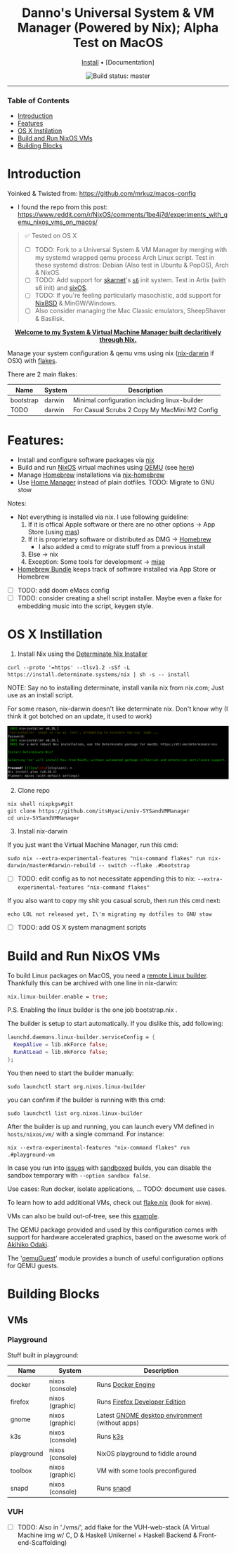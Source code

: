 <div align="center">

# Danno's Universal System & VM Manager (Powered by Nix); Alpha Test on MacOS

[Install](#os-x-instillation) • [Documentation]

![Build status: master](https://img.shields.io/badge/Alpha-v0.1.0-orange)

</div>

---

### Table of Contents
- [Introduction](#introduction)
- [Features](#features)
- [OS X Instilation](#os-x-instillation)
- [Build and Run NixOS VMs](#build-and-run-nixos-vms)
- [Building Blocks](#building-blocks)

# Introduction

Yoinked & Twisted from: https://github.com/mrkuz/macos-config

- I found the repo from this post: https://www.reddit.com/r/NixOS/comments/1be4j7d/experiments_with_qemu_nixos_vms_on_macos/

> ✅ Tested on OS X
> - [ ] TODO: Fork to a Universal System & VM Manager by merging with my systemd wrapped qemu process Arch Linux script. Test in these systemd distros: Debian (Also test in Ubuntu & PopOS), Arch & NixOS.
> - [ ] TODO: Add support for [skarnet](https://skarnet.org/software/)'s [`s6`](https://skarnet.org/software/s6/) init system. Test in Artix (with s6 init) and [sixOS](https://codeberg.org/amjoseph/sixos).
> - [ ] TODO: If you're feeling particularly masochistic, add support for [NixBSD](https://github.com/nixos-bsd/nixbsd) & MinGW/Windows.
> - [ ] Also consider managing the Mac Classic emulators, SheepShaver & Basilisk.

<div align="center">
<p>
  <u><b>
  Welcome to my System & Virtual Machine Manager built declaritively through Nix.
  </b></u>
</p>
</div>

Manage your system configuration & qemu vms using nix ([nix-darwin](https://github.com/LnL7/nix-darwin) if OSX) with [flakes](https://nix.dev/concepts/flakes.html).

There are 2 main flakes:

| Name       | System              | Description                                                                        |
|------------|---------------------|------------------------------------------------------------------------------------|
| bootstrap  | darwin              | Minimal configuration including linux-builder                                      |
| TODO       | darwin              | For Casual Scrubs 2 Copy My MacMini M2 Config                                      |

# Features:

- Install and configure software packages via [nix](https://nix.dev)
- Build and run [NixOS](https://nixos.org) virtual machines using [QEMU](https://www.qemu.org) (see [here](#build-and-run-vms))
- Manage [Homebrew](https://brew.sh) installations via [nix-homebrew](https://github.com/zhaofengli/nix-homebrew)
- Use [Home Manager](https://github.com/nix-community/home-manager) instead of plain dotfiles. TODO: Migrate to GNU stow

Notes:
- Not everything is installed via nix. I use following guideline:
    1. If it is offical Apple software or there are no other options -> App Store (using [mas](https://github.com/mas-cli/mas))
    2. If it is proprietary software or distributed as DMG -> [Homebrew](https://brew.sh)
        - I also added a cmd to migrate stuff from a previous install 
    3. Else -> nix
    4. Exception: Some tools for development -> [mise](https://mise.jdx.dev)
- [Homebrew Bundle](https://github.com/Homebrew/homebrew-bundle) keeps track of software installed via App Store or Homebrew
- [ ] TODO: add doom eMacs config
- [ ] TODO: consider creating a shell script installer. Maybe even a flake for embedding music into the script, keygen style.

# OS X Instillation

1. Install Nix using the [Determinate Nix Installer](https://github.com/DeterminateSystems/nix-installer?tab=readme-ov-file#determinate-nix-installer)

```shell
curl --proto '=https' --tlsv1.2 -sSf -L https://install.determinate.systems/nix | sh -s -- install
```

NOTE: Say no to installing determinate, install vanila nix from nix.com; Just use as an install script. 

For some reason, nix-darwin doesn't like determinate nix. Don't know why (I think it got botched on an update, it used to work) 

![Determinate nix NOT supported](./docs/images/good-nix-install.png)

2. Clone repo

```shell
nix shell nixpkgs#git
git clone https://github.com/itsHyaci/univ-SYSandVMManager
cd univ-SYSandVMManager
```

3. Install nix-darwin

If you just want the Virtual Machine Manager, run this cmd:
```shell
sudo nix --extra-experimental-features "nix-command flakes" run nix-darwin/master#darwin-rebuild -- switch --flake .#bootstrap
```

- [ ] TODO: edit config as to not necessitate appending this to nix: 
`--extra-experimental-features "nix-command flakes"`

If you also want to copy my shit you casual scrub, then run this cmd next:
```shell
echo LOL not released yet, I\'m migrating my dotfiles to GNU stow
```

- [ ] TODO: add OS X system managment scripts


<a id="build-and-run-vms"></a>

# Build and Run NixOS VMs

To build Linux packages on MacOS, you need a [remote Linux builder](https://nixos.org/manual/nixpkgs/stable/#sec-darwin-builder). Thankfully this can be archived with one line in nix-darwin:

```nix
nix.linux-builder.enable = true;
```

P.S. Enabling the linux builder is the one job bootstrap.nix .

The builder is setup to start automatically. If you dislike this, add following:

```nix
launchd.daemons.linux-builder.serviceConfig = {
  KeepAlive = lib.mkForce false;
  RunAtLoad = lib.mkForce false;
};
```

You then need to start the builder manually:

```shell
sudo launchctl start org.nixos.linux-builder
```

you can confirm if the builder is running with this cmd:
```shell
sudo launchctl list org.nixos.linux-builder
```

After the builder is up and running, you can launch every VM defined in `hosts/nixos/vm/` with a single command. For instance:

```shell
nix --extra-experimental-features "nix-command flakes" run .#playground-vm
```

In case you run into [issues](https://github.com/NixOS/nix/issues/4119) with [sandboxed](https://nixos.org/manual/nix/stable/command-ref/conf-file.html#conf-sandbox) builds, you can disable the sandbox temporary with `--option sandbox false`.

Use cases: Run docker, isolate applications, ... TODO: document use cases.

To learn how to add additional VMs, check out [flake.nix](flake.nix) (look for `mkVm`).

VMs can also be build out-of-tree, see this [example](examples/darwin/nixos-vm).

The QEMU package provided and used by this configuration comes with support for hardware accelerated graphics, based on the awesome work of [Akihiko Odaki](https://gist.github.com/akihikodaki/87df4149e7ca87f18dc56807ec5a1bc5).

The '[qemuGuest](#qemu-guest)' module provides a bunch of useful configuration options for QEMU guests.

# Building Blocks

<a id="vms"></a>

## VMs

### Playground

Stuff built in playground:

| Name       | System          | Description                                                                        |
|------------|-----------------|------------------------------------------------------------------------------------|
| docker     | nixos (console) | Runs [Docker Engine](https://docs.docker.com/engine/)                              |
| firefox    | nixos (graphic) | Runs [Firefox Developer Edition](https://www.mozilla.org/en-US/firefox/developer/) |
| gnome      | nixos (graphic) | Latest [GNOME desktop environment](https://www.gnome.org) (without apps)           |
| k3s        | nixos (console) | Runs [k3s](https://k3s.io)                                                         |
| playground | nixos (console) | NixOS playground to fiddle around                                                  |
| toolbox    | nixos (graphic) | VM with some tools preconfigured                                                   |
| snapd      | nixos (console) | Runs [snapd](https://snapcraft.io/docs/get-started)                                |

### VUH

- [ ] TODO: Also in './vms/', add flake for the VUH-web-stack (A Virtual Machine img w/ C, D & Haskell Unikernel + Haskell Backend & Front-end-Scaffolding)
